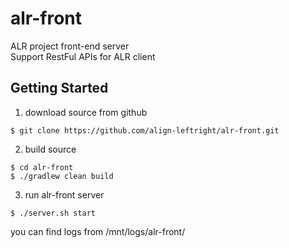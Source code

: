 # alr-front
ALR project front-end server  
Support RestFul APIs for ALR client  

## Getting Started
1. download source from github
```
$ git clone https://github.com/align-leftright/alr-front.git
```
2. build source
```
$ cd alr-front
$ ./gradlew clean build
```
3. run alr-front server
```
$ ./server.sh start
```

you can find logs from /mnt/logs/alr-front/
